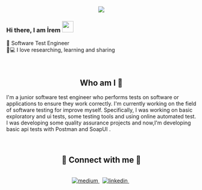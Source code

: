 <h1 align="center">
  <a href="https://git.io/typing-svg">
    <img src="https://readme-typing-svg.herokuapp.com/?lines=Hello!+%F0%9F%91%8B;I+am+%C4%B0rem+U%C4%9EUZTEMUR&center=true&size=25%22">
  </a>
</h1>


### Hi there, I am İrem <img src="https://user-images.githubusercontent.com/42378118/110234147-e3259600-7f4e-11eb-95be-0c4047144dea.gif" width="30">
🧡 Software Test Engineer <br>
👩💻 I love researching, learning and sharing

<p align="center">
<br>

<h2 align="center">
Who am I 👀 
</h2>
<p>
I'm a junior software test engineer who performs tests on software or applications to ensure they work correctly. I'm currently working on the field of software testing for improve myself. Specifically, I was working on basic exploratory and ui tests, some testing tools and using online automated test. I was developing some quality assurance projects and now,I'm developing basic api tests with Postman and SoapUI .
</p>
 <br>
<h2 align="center">
🌿 Connect with me 🌿
</h2>
 <div align="center"> 
<br>
<a href="https://medium.com/@iremuguztemur" target="_blank">
<img src=https://img.shields.io/badge/medium-%23000000.svg?&style=for-the-badge&logo=medium&logoColor=green alt=medium style="margin-bottom: 5px;" />
</a> &nbsp;

<a href="https://www.linkedin.com/in/iremuguztemur/" target="_blank">
<img src=https://img.shields.io/badge/linkedin-%231E77B5.svg?&style=for-the-badge&logo=linkedin&logoColor=white alt=linkedin style="margin-bottom: 5px;" />
</a> &nbsp;


</div> 
